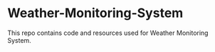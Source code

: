 # Weather-Monitoring-System
This repo contains code and resources used for Weather Monitoring System.
